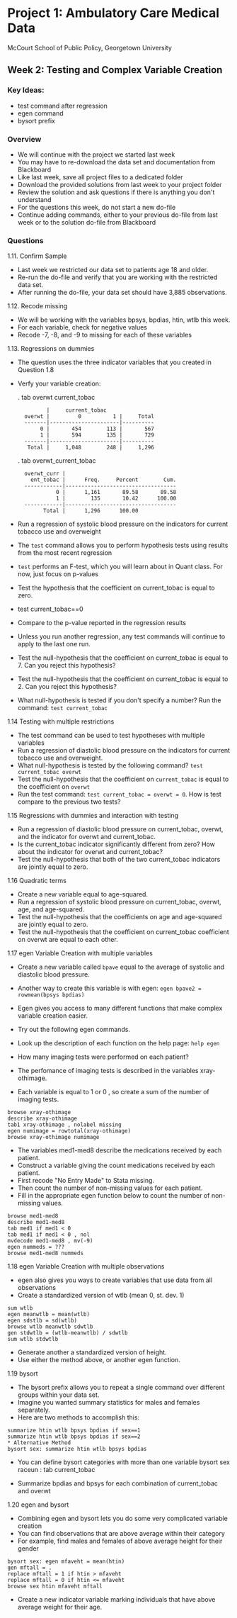 # Project 1: Ambulatory Care Medical Data
McCourt School of Public Policy, Georgetown University

## Week 2: Testing and Complex Variable Creation 
### Key Ideas:

 - test command after regression
 - egen command 
 - bysort prefix 

### Overview

- We will continue with the project we started last week 
- You may have to re-download the data set and documentation from Blackboard
- Like last week, save all project files to a dedicated folder 
- Download the provided solutions from last week to your project folder
- Review the solution and ask questions if there is anything you don't understand
- For the questions this week, do not start a new do-file
- Continue adding commands, either to your previous do-file from last week or to the solution do-file from Blackboard 

### Questions

1.11. Confirm Sample
- Last week we restricted our data set to patients age 18 and older. 
- Re-run the do-file and verify that you are working with the restricted data set.
- After running the do-file, your data set should have 3,885 observations.

1.12. Recode missing
- We will be working with the variables bpsys, bpdias, htin, wtlb this week.
- For each variable, check for negative values 
- Recode -7, -8, and -9 to missing for each of these variables

1.13. Regressions on dummies
- The question uses the three indicator variables that you created in Question 1.8
- Verfy your variable creation:

	. tab overwt current_tobac
	
	           |     current_tobac
	    overwt |         0          1 |     Total
		-------|----------------------|----------
	         0 |       454        113 |       567 
	         1 |       594        135 |       729 
		-------|----------------------|----------
	     Total |     1,048        248 |     1,296 
	
	. tab overwt_current_tobac
	
		overwt_curr |
		  ent_tobac |      Freq.     Percent        Cum.
		------------|-----------------------------------
		          0 |      1,161       89.58       89.58
		          1 |        135       10.42      100.00
		------------|-----------------------------------
		      Total |      1,296      100.00

- Run a regression of systolic blood pressure on the indicators for current tobacco use and overweight
- The `test` command allows you to perform hypothesis tests using results from the most recent regression
- `test` performs an F-test, which you will learn about in Quant class. For now, just focus on p-values
- Test the hypothesis that the coefficient on current_tobac is equal to zero.
- test current_tobac==0 
- Compare to the p-value reported in the regression results

- Unless you run another regression, any test commands will continue to apply to the last one run.
- Test the null-hypothesis that the coefficient on current_tobac is equal to 7. Can you reject this hypothesis?
- Test the null-hypothesis that the coefficient on current_tobac is equal to 2. Can you reject this hypothesis?
- What null-hypothesis is tested if you don't specify a number? Run the command: `test current_tobac`

1.14 Testing with multiple restrictions 
- The test command can be used to test hypotheses with multiple variables 
- Run a regression of diastolic blood pressure on the indicators for current tobacco use and overweight.
- What null-hypothesis is tested by the following command? `test current_tobac overwt` 
- Test the null-hypothesis that the coefficient on `current_tobac` is equal to the coefficient on `overwt`
- Run the test command: `test current_tobac = overwt = 0`. How is test compare to the previous two tests? 

1.15 Regressions with dummies and interaction with testing
- Run a regression of diastolic blood pressure on current_tobac, overwt, and the indicator for overwt and current_tobac.
- Is the current_tobac indicator significantly different from zero? How about the indicator for overwt and current_tobac?
- Test the null-hypothesis that both of the two current_tobac indicators are jointly equal to zero.  

1.16 Quadratic terms
- Create a new variable equal to age-squared.
- Run a regression of systolic blood pressure on current_tobac, overwt, age, and age-squared.
- Test the null-hypothesis that the coefficients on age and age-squared are jointly equal to zero. 
- Test the null-hypothesis that the coefficient on current_tobac coefficient on overwt are equal to each other.

1.17 egen Variable Creation with multiple variables
- Create a new variable called `bpave` equal to the average of systolic and diastolic blood pressure.
- Another way to create this variable is with egen: `egen bpave2 = rowmean(bpsys bpdias)` 
- Egen gives you access to many different functions that make complex variable creation easier.
- Try out the following egen commands. 
- Look up the description of each function on the help page: `help egen`

- How many imaging tests were performed on each patient?
- The perfomance of imaging tests is described in the variables xray-othimage.
- Each variable is equal to 1 or 0 , so create a sum of the number of imaging tests.
```
browse xray-othimage
describe xray-othimage
tab1 xray-othimage , nolabel missing
egen numimage = rowtotal(xray-othimage)
browse xray-othimage numimage
```

- The variables med1-med8 describe the medications received by each patient.
- Construct a variable giving the count medications received by each patient. 
- First recode "No Entry Made" to Stata missing. 
- Then count the number of non-missing values for each patient.
- Fill in the appropriate egen function below to count the number of non-missing values.
``` 
browse med1-med8
describe med1-med8
tab med1 if med1 < 0
tab med1 if med1 < 0 , nol
mvdecode med1-med8 , mv(-9) 
egen nummeds = ??? 
browse med1-med8 nummeds
```

1.18 egen Variable Creation with multiple observations
- egen also gives you ways to create variables that use data from all observations 
- Create a standardized version of wtlb (mean 0, st. dev. 1)
```
sum wtlb
egen meanwtlb = mean(wtlb)
egen sdstlb = sd(wtlb)
browse wtlb meanwtlb sdwtlb
gen stdwtlb = (wtlb-meanwtlb) / sdwtlb
sum wtlb stdwtlb
```
- Generate another a standardized version of height.
- Use either the method above, or another egen function.


1.19 bysort
- The bysort prefix allows you to repeat a single command over different groups within your data set.
- Imagine you wanted summary statistics for males and females separately.
- Here are two methods to accomplish this:
```
summarize htin wtlb bpsys bpdias if sex==1
summarize htin wtlb bpsys bpdias if sex==2
* Alternative Method
bysort sex: summarize htin wtlb bpsys bpdias
```

- You can define bysort categories with more than one variable 
bysort sex raceun : tab current_tobac

- Summarize bpdias and bpsys for each combination of current_tobac and overwt 


1.20 egen and bysort
- Combining egen and bysort lets you do some very complicated variable creation
- You can find observations that are above average within their category
- For example, find males and females of above average height for their gender
```
bysort sex: egen mfaveht = mean(htin)
gen mftall = .
replace mftall = 1 if htin > mfaveht
replace mftall = 0 if htin <= mfaveht
browse sex htin mfaveht mftall
```

- Create a new indicator variable marking individuals that have above average weight for their age.


